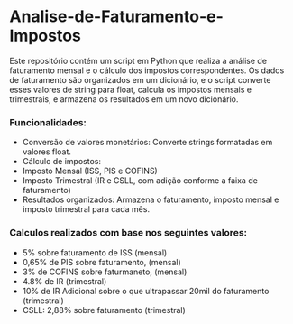 # Analise-de-Faturamento-e-Impostos
 Este repositório contém um script em Python que realiza a análise de faturamento mensal e o cálculo dos impostos correspondentes. Os dados de faturamento são organizados em um dicionário, e o script converte esses valores de string para float, calcula os impostos mensais e trimestrais, e armazena os resultados em um novo dicionário.



### Funcionalidades:
- Conversão de valores monetários: Converte strings formatadas em valores float.
- Cálculo de impostos:
- Imposto Mensal (ISS, PIS e COFINS)
- Imposto Trimestral (IR e CSLL, com adição conforme a faixa de faturamento)
- Resultados organizados: Armazena o faturamento, imposto mensal e imposto trimestral para cada mês.




### Calculos realizados com base nos seguintes valores:
- 5% sobre faturamento de ISS (mensal)
- 0,65% de PIS sobre faturamento, (mensal)
- 3% de COFINS sobre faturmaneto, (mensal)
- 4.8% de IR (trimestral)
- 10% de IR Adicional sobre o que ultrapassar 20mil do faturamento (trimestral)
- CSLL: 2,88% sobre faturamento (trimestral)
